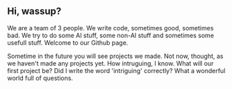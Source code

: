 ## Hi, wassup?
We are a team of 3 people. We write code, sometimes good, sometimes bad. We try to do some AI stuff, some non-AI stuff and sometimes some usefull stuff.
Welcome to our Github page.

Sometime in the future you will see projects we made. Not now, thought, as we haven't made any projects yet. 
How intruguing, I know. What will our first project be? Did I write the word 'intriguing' correctly? What a wonderful world full of questions.
